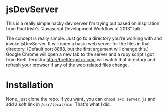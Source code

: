 # jsDevServer

This is a really simple hacky dev server I'm trying out based on inspiration
from Paul Irish's "Javascript Development Workflow of 2013" talk.

The concept is really simple. Just go to a directory you're working with and
invoke jsDevServer. It will open a basic web server for the files in that 
directory. (Default port 8888, but the first argument will change this.) Google 
Chrome will open a new tab to the server and a ruby script I got from
Brett Terpstra <http://brettterpstra.com> will watch that directory and refresh
your browser if any of the web related files change.

# Installation

None, just clone the repo. If you want, you can `chmod a+x server.js` and add a
soft link in `/usr/local/bin`. That's what I did.

